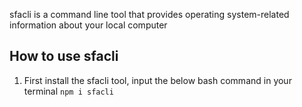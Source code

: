 sfacli is a command line tool that provides operating system-related information about your local computer

## How to use sfacli
1. First install the sfacli tool, input the below bash command in your terminal
```npm i sfacli```
